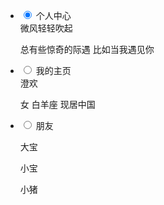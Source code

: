 <!DOCTYPE html>
<html lang="en">
	<head>
		<meta charset="UTF-8">
		<title>Title</title>
	</head>
	<body>
		<div class="demo">
			<ul class="demo_ul">
				<li class="demo_li">
					<input class="active" type="radio" name="check" id="active1" checked/>
					<label for="active1">个人中心</label>
					<div>
						<abbr>微风轻轻吹起</abbr>
						<p>总有些惊奇的际遇 比如当我遇见你</p>
					</div>
				</l>
				<li class="demo_li">
					<input class="active" type="radio" name="check" id="active2"/>
					<label for="active2">我的主页</label>
					<div>
						<abbr>澄欢</abbr>
						<p>女 白羊座 现居中国</p>
					</div>
				</li>
				<li class="demo_li">
					<input class="active" type="radio" name="check" id="active3"/>
					<label for="active3">朋友</label>
					<div>
						<p>大宝</p>
						<p>小宝</p>
						<p>小猪</p>
					</div>
				</li>
			</ul>
		</div>
	</body>
</html>

